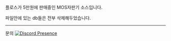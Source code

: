 플로스가 5만원에 판매중인 MOS자판기 소스입니다.

파일안에 있는 db들은 전부 삭제해두었습니다.

----------------------------------------

문의
[![Discord Presence](https://lanyard.cnrad.dev/api/841471975812497419)](https://discord.com/users/841471975812497419)
